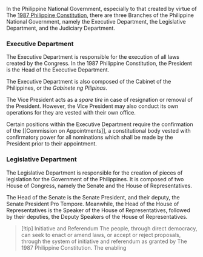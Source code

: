 In the Philippine National Government, especially to that created by virtue of The [1987 Philippine Constitution](https://www.officialgazette.gov.ph/constitutions/1987-constitution/), there are three Branches of the Philippine National Government, namely the Executive Department, the Legislative Department, and the Judiciary Department.

### Executive Department
The Executive Department is responsible for the execution of all laws created by the Congress. In the 1987 Philippine Constitution, the President is the Head of the Executive Department.

The Executive Department is also composed of the Cabinet of the Philippines, or the *Gabinete ng Pilipinas*. 

The Vice President acts as a *spare tire* in case of resignation or removal of the President. However, the Vice President may also conduct its own operations for they are vested with their own office.

Certain positions within the Executive Department require the confirmation of the [[Commission on Appointments]], a constitutional body vested with confirmatory power for all nominations which shall be made by the President prior to their appointment.

### Legislative Department
The Legislative Department is responsible for the creation of pieces of legislation for the Government of the Philippines. It is composed of two House of Congress, namely the Senate and the House of Representatives.

The Head of the Senate is the Senate President, and their deputy, the Senate President Pro Tempore. Meanwhile, the Head of the House of Representatives is the Speaker of the House of Representatives, followed by their deputies, the Deputy Speakers of the House of Representatives.

> [!tip] Initiative and Referendum
> The people, through direct democracy, can seek to enact or amend laws, or accept or reject proposals, through the system of initiative and referendum as granted by The 1987 Philippine Constitution. The enabling 